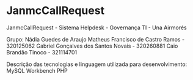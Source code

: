 # JanmcCallRequest

JanmcCallRequest - Sistema Helpdesk - Governança TI - Una Airmorés

Grupo:
Nádia Guedes de Araujo
Matheus Francisco de Castro Ramos - 320125062
Gabriel Gonçalves dos Santos Novais - 320260881
Caio Brandão Tinoco - 321114701



Descrição das tecnologias e linguagem utilizada para desenvolvimento:
MySQL Workbench
PHP
